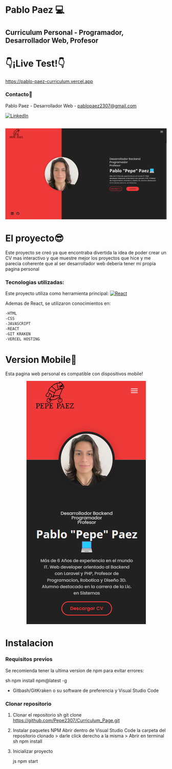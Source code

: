 # Pablo Paez 💻
## Curriculum Personal - Programador, Desarrollador Web, Profesor
# 👇¡Live Test!👇
https://pablo-paez-curriculum.vercel.app

### Contacto📩

Pablo Paez - Desarrollador Web - pablopaez2307@gmail.com

[![LinkedIn][linkedin-shield]][linkedin-url]


<br />
<div align="center">

  <a href="https://pablo-paez-curriculum.vercel.app">
    <img src="src/assets/images/desktop.png" alt="Logo">
  </a>
</div>

# El proyecto😎

Este proyecto se creó ya que encontraba divertida la idea de poder crear un CV mas interactivo y que muestre mejor los proyectos que hice y me parecia coherente que al ser desarrollador web deberia tener mi propia pagina personal

### Tecnologias utilizadas:

Este proyecto utiliza como herramienta principal: 
[![React][React.js]][React-url]

Ademas de React, se utilizaron conocimientos en:

    -HTML
    -CSS
    -JAVASCRIPT
    -REACT
    -GIT KRAKEN
    -VERCEL HOSTING


# Version Mobile📱
Esta pagina web personal es compatible con dispositivos mobile!

<div align="center">

  <a href="https://pablo-paez-curriculum.vercel.app">
    <img src="src/assets/images/mobile.png" alt="Logo">
  </a>
</div>




# Instalacion

### Requisitos previos

Se recomienda tener la ultima version de npm para evitar errores:

  sh
  npm install npm@latest -g
  
* Gitbash/GitKraken o su software de preferencia y Visual Studio Code

### Clonar repositorio


1. Clonar el repositorio
   sh
   git clone https://github.com/Pepe2307/Curriculum_Page.git
   
   
2. Instalar paquetes NPM
Abrir dentro de Visual Studio Code la carpeta del repositorio clonado > darle click derecho a la misma > Abrir en terminal
   sh
   npm install
   
   
3. Inicializar proyecto

   js
   npm start
   


<!-- LINKS -->

[linkedin-shield]: https://img.shields.io/badge/-LinkedIn-black.svg?style=for-the-badge&logo=linkedin&colorB=555
[linkedin-url]: https://www.linkedin.com/in/pablo-paez-t/
[React.js]: https://img.shields.io/badge/React-20232A?style=for-the-badge&logo=react&logoColor=61DAFB
[React-url]: https://reactjs.org/
